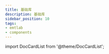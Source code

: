 ```yaml
---
title: 基础库
description: 基础库
sidebar_position: 10
tags:
- emtlab
- components
---
```


import DocCardList from '@theme/DocCardList';

<DocCardList />